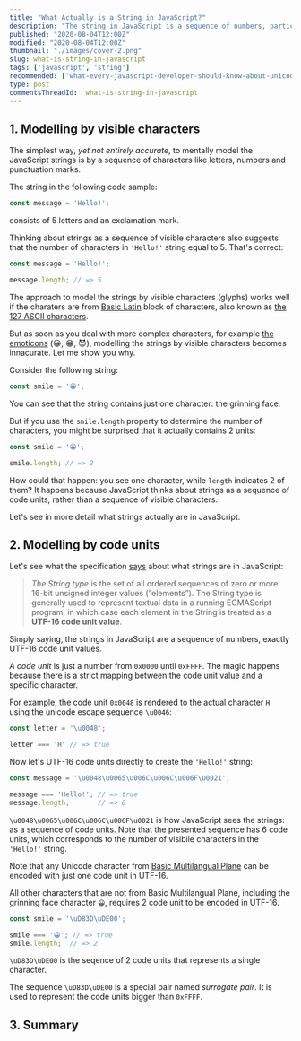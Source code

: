 ```yaml
---
title: "What Actually is a String in JavaScript?"
description: "The string in JavaScript is a sequence of numbers, particularly UTF-16 code units."
published: "2020-08-04T12:00Z"
modified: "2020-08-04T12:00Z"
thumbnail: "./images/cover-2.png"
slug: what-is-string-in-javascript
tags: ['javascript', 'string']
recommended: ['what-every-javascript-developer-should-know-about-unicode', 'string-interpolation-in-javascript']
type: post
commentsThreadId:  what-is-string-in-javascript
---
```


## 1. Modelling by visible characters

The simplest way, *yet not entirely accurate*, to mentally model the JavaScript strings is by a sequence of characters like letters, numbers and punctuation marks.  

The string in the following code sample:

```javascript
const message = 'Hello!';
```

consists of 5 letters and an exclamation mark.  

Thinking about strings as a sequence of visible characters also suggests that the number of characters in 
`'Hello!'` string equal to 5. That's correct:

```javascript
const message = 'Hello!';

message.length; // => 5
```

The approach to model the strings by visible characters (glyphs) works well if the charaters are from [Basic Latin](https://en.wikipedia.org/wiki/Basic_Latin_(Unicode_block)) block of characters, also known as [the 127 ASCII characters](https://theasciicode.com.ar/).  

But as soon as you deal with more complex characters, for example [the emoticons](https://en.wikipedia.org/wiki/Emoticons_(Unicode_block)) (😀, 😁, 😈), modelling the strings by visible characters becomes innacurate. Let me show you why.    

Consider the following string:

```javascript
const smile = '😀';
```

You can see that the string contains just one character: the grinning face.  

But if you use the `smile.length` property to determine the number of characters, you might be surprised that it actually contains 2 units:

```javascript
const smile = '😀';

smile.length; // => 2
```

How could that happen: you see one character, while `length` indicates 2 of them?  It happens because JavaScript thinks about strings as a sequence of code units, rather than a sequence of visible characters.  

Let's see in more detail what strings actually are in JavaScript.  

## 2. Modelling by code units

Let's see what the specification [says](https://tc39.es/ecma262/#sec-ecmascript-language-types-string-type) about what strings are in JavaScript:

> *The String type* is the set of all ordered sequences of zero or more 16-bit unsigned integer values (“elements”). The String type is generally used to represent textual data in a running ECMAScript program, in which case each element in the String is treated as a **UTF-16 code unit value**.  

Simply saying, the strings in JavaScript are a sequence of numbers, exactly UTF-16 code unit values.  

*A code unit* is just a number from `0x0000` until `0xFFFF`. The magic happens because there is a strict mapping between the code unit value and a specific character.  

For example, the code unit `0x0048` is rendered to the actual character `H` using the unicode escape sequence `\u0046`:  

```javascript
const letter = '\u0048';

letter === 'H' // => true
```

Now let's UTF-16 code units directly to create the `'Hello!'` string:

```javascript
const message = '\u0048\u0065\u006C\u006C\u006F\u0021';

message === 'Hello!'; // => true
message.length;       // => 6
```

`\u0048\u0065\u006C\u006C\u006F\u0021` is how JavaScript sees the strings: as a sequence of code units. Note that the presented sequence has 6 code units, which corresponds to the number of visibile characters in the `'Hello!'` string.  

Note that any Unicode character from [Basic Multilangual Plane](https://www.compart.com/en/unicode/plane/U+0000) can be encoded with just one code unit in UTF-16.  

All other characters that are not from Basic Multilangual Plane, including the grinning face character `😀`, requires 2 code unit to be encoded in UTF-16.    

```javascript
const smile = '\uD83D\uDE00';

smile === '😀'; // => true
smile.length;  // => 2
```

`\uD83D\uDE00` is the seqence of 2 code units that represents a single character.  

The sequence `\uD83D\uDE00` is a special pair named *surrogate pair*. It is used to represent the code units bigger than `0xFFFF`.  

## 3. Summary

